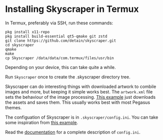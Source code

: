 # Installing Skyscraper in Termux

In Termux, preferably via SSH, run these commands:

```
pkg install x11-repo
pkg install build-essential qt5-qmake git zstd
git clone https://github.com/detain/skyscraper.git
cd skyscraper
qmake
make
cp Skyscraper /data/data/com.termux/files/usr/bin
```
Depending on your device, this can take quite a while.

Run `Skyscraper` once to create the .skyscraper directory tree.

Skyscraper can do interesting things with downloaded artwork to combile images and more, but keeping it simple works best. The `artwork.xml` file sets the behaviour of the image processing. [This example](skyscraper/artwork.xml) just downloads the assets and saves them. This usually works best with most Pegasus themes.

The configuation of Skyscraper is in `.skyscraper/config.ini`. You can take some inspiration from [this example](skyscraper/config.ini.example).

Read the [documentation](https://github.com/muldjord/skyscraper/blob/master/docs/CONFIGINI.md) for a complete description of `config.ini`.


